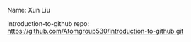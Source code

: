 Name: Xun Liu

introduction-to-github repo: https://github.com/Atomgroup530/introduction-to-github.git
